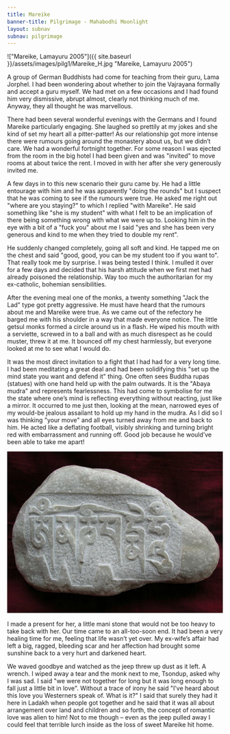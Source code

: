 ```yaml
---
title: Mareike 
banner-title: Pilgrimage - Mahabodhi Moonlight
layout: subnav
subnav: pilgrimage
---
```


!["Mareike, Lamayuru 2005"]({{ site.baseurl }}/assets/images/pilg1/Mareike_H.jpg "Mareike, Lamayuru 2005")

A group of German Buddhists had come for teaching from their guru,
Lama Jorphel. I had been wondering about whether to join the
Vajrayana formally and accept a guru myself. We had met on a few
occasions and I had found him very dismissive, abrupt almost,
clearly not thinking much of me. Anyway, they all thought he was
marvellous. 

There had been several wonderful evenings with the
Germans and I found Mareike particularly engaging. She laughed so
prettily at my jokes and she kind of set my heart all a
pitter-patter! As our relationship got more intense there were
rumours going around the monastery about us, but we didn’t care. We
had a wonderful fortnight together. For some reason I was ejected
from the room in the big hotel I had been given and was "invited" to
move rooms at about twice the rent. I moved in with her after she
very generously invited me. 

A few days in to this new scenario their
guru came by. He had a little entourage with him and he was
apparently "doing the rounds" but I suspect that he was coming to
see if the rumours were true. He asked me right out "where are you
staying?" to which I replied "with Mareike". He said something like
"she is my student" with what I felt to be an implication of there
being something wrong with what we were up to. Looking him in the
eye with a bit of a "fuck you" about me I said "yes and she has been
very generous and kind to me when they tried to double my rent". 

He
suddenly changed completely, going all soft and kind. He tapped me
on the chest and said "good, good, you can be my student too if you
want to". That really took me by surprise. I was being tested I
think. I mulled it over for a few days and decided that his harsh
attitude when we first met had already poisoned the relationship.
Way too much the authoritarian for my ex-catholic, bohemian
sensibilities. 

After the evening meal one of the monks, a twenty
something "Jack the Lad" type got pretty aggressive. He must have
heard that the rumours about me and Mareike were true. As we came
out of the refectory he barged me with his shoulder in a way that
made everyone notice. The little getsul monks formed a circle around
us in a flash. He wiped his mouth with a serviette, screwed in to a
ball and with as much disrespect as he could muster, threw it at me.
It bounced off my chest harmlessly, but everyone looked at me to see
what I would do.

It was the most direct invitation to a fight that I
had had for a very long time. I had been meditating a great deal and
had been solidifying this "set up the mind state you want and defend
it" thing. One often sees Buddha rupas (statues) with one hand held
up with the palm outwards. It is the "Abaya mudra" and represents
fearlessness. This had come to symbolise for me the state where
one’s mind is reflecting everything without reacting, just like a
mirror. It occurred to me just then, looking at the mean, narrowed
eyes of my would-be jealous assailant to hold up my hand in the
mudra. As I did so I was thinking "your move" and all eyes turned
away from me and back to him. He acted like a deflating football,
visibly shrinking and turning bright red with embarrassment and
running off. Good job because he would’ve been able to take me
apart! 

![Mareike's mani](/assets/images/mani/mani4.jpg)

I made a present for her, a little mani stone that would not
be too heavy to take back with her. Our time came to an all-too-soon
end. It had been a very healing time for me, feeling that life
wasn’t yet over. My ex-wife’s affair had left a big, ragged,
bleeding scar and her affection had brought some sunshine back to a
very hurt and darkened heart. 

We waved goodbye and watched as the
jeep threw up dust as it left. A wrench. I wiped away a tear and the
monk next to me, Tsondup, asked why I was sad. I said "we were not
together for long but it was long enough to fall just a little bit
in love". Without a trace of irony he said "I’ve heard about this
love you Westerners speak of. What is it?" I said that surely they
had it here in Ladakh when people got together and he said that it
was all about arrangement over land and children and so forth, the
concept of romantic love was alien to him! Not to me though – even
as the jeep pulled away I could feel that terrible lurch inside as
the loss of sweet Mareike hit home. 


